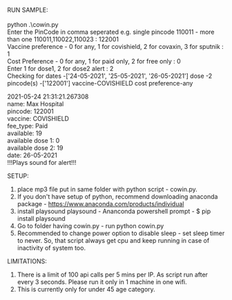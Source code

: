 RUN SAMPLE:<br />
<br />
python .\cowin.py <br />
Enter the PinCode in comma seperated e.g. single pincode 110011 - more than one 110011,110022,110023  : 122001 <br />
Vaccine preference - 0 for any, 1 for covishield, 2 for covaxin, 3 for sputnik : 1<br />
Cost Preference - 0 for any, 1 for paid only, 2 for free only : 0<br />
Enter 1 for dose1, 2 for dose2 alert : 2<br />
Checking for dates -['24-05-2021', '25-05-2021', '26-05-2021'] dose -2 pincode(s) -['122001'] vaccine-COVISHIELD cost preference-any<br />

2021-05-24 21:31:21.267308<br />
name:  Max Hospital<br />
pincode:  122001<br />
vaccine:  COVISHIELD<br />
fee_type:  Paid<br />
available: 19<br />
available dose 1: 0<br />
available dose 2: 19<br />
date:  26-05-2021<br />
!!!Plays sound for alert!!! <br />


SETUP:
1. place mp3 file put in same folder with python script - cowin.py.
2. If you don't have setup of python, recommend downloading anaconda package - https://www.anaconda.com/products/individual
3. install playsound playsound - Ananconda powershell prompt - $ pip install playsound 
4. Go to folder having cowin.py - run python cowin.py
5. Recommended to change power option to disable sleep - set sleep timer to never. So, that script always get cpu and keep running in case of inactivity of system too.


LIMITATIONS:
1. There is a limit of 100 api calls per 5 mins per IP. As script run after every 3 seconds. Please run it only in 1 machine in one wifi.
2. This is currently only for under 45 age category.